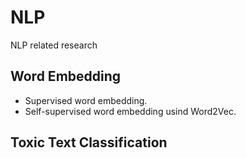 # NLP
NLP related research

Word Embedding
-----------------------------------
* Supervised word embedding.
* Self-supervised word embedding usind Word2Vec.

Toxic Text Classification
-----------------------------------
